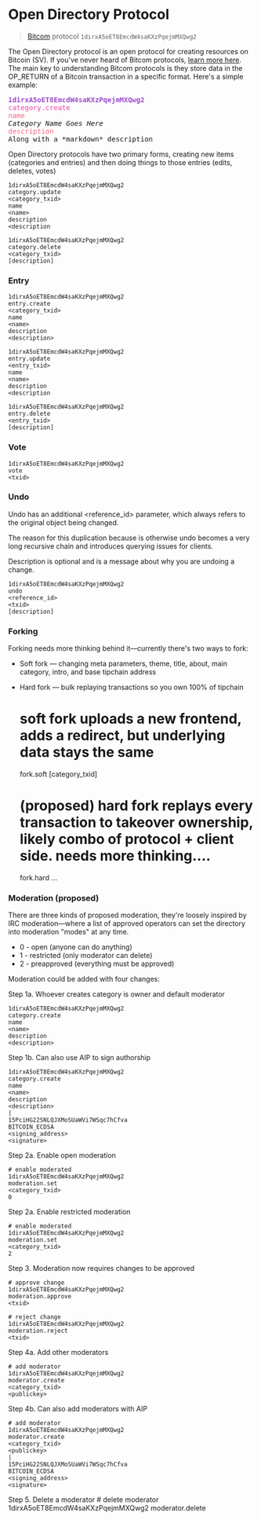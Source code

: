 # Open Directory Protocol

> [Bitcom](https://bitcom.bitdb.network) protocol `1dirxA5oET8EmcdW4saKXzPqejmMXQwg2`

The Open Directory protocol is an open protocol for creating resources on Bitcoin (SV). If you've never heard of Bitcom protocols, [learn more here](https://bitcom.bitdb.network). The main key to understanding Bitcom protocols is they store data in the OP_RETURN of a Bitcoin transaction in a specific format. Here's a simple example:

<pre>
<strong style="color: #9B4DCA">1dirxA5oET8EmcdW4saKXzPqejmMXQwg2</strong>
<span style="color: #EB48AB">category.create</span>
<span style="color: #FF6384">name</span>
<em>Category Name Goes Here</em>
<span style="color: #FF6384">description</span>
Along with a *markdown* description
</pre>

Open Directory protocols have two primary forms, creating new items (categories and entries) and then doing things to those entries (edits, deletes, votes)


    1dirxA5oET8EmcdW4saKXzPqejmMXQwg2
    category.update
    <category_txid>
    name
    <name>
    description
    <description
    
    1dirxA5oET8EmcdW4saKXzPqejmMXQwg2
    category.delete
    <category_txid>
    [description]

### Entry

    1dirxA5oET8EmcdW4saKXzPqejmMXQwg2
    entry.create
    <category_txid>
    name
    <name>
    description
    <description>
    
    1dirxA5oET8EmcdW4saKXzPqejmMXQwg2
    entry.update
    <entry_txid>
    name
    <name>
    description
    <description
    
    1dirxA5oET8EmcdW4saKXzPqejmMXQwg2
    entry.delete
    <entry_txid>
    [description]

### Vote

    1dirxA5oET8EmcdW4saKXzPqejmMXQwg2
    vote
    <txid>

### Undo

Undo has an additional <reference_id> parameter, which always refers to the original object being changed.

The reason for this duplication because is otherwise undo becomes a very long recursive chain and introduces querying issues for clients.

Description is optional and is a message about why you are undoing a change.

    1dirxA5oET8EmcdW4saKXzPqejmMXQwg2
    undo
    <reference_id>
    <txid>
    [description]

### Forking

Forking needs more thinking behind it—currently there's two ways to fork:

* Soft fork — changing meta parameters, theme, title, about, main category, intro, and base tipchain address
* Hard fork — bulk replaying transactions so you own 100% of tipchain


    # soft fork uploads a new frontend, adds a redirect, but underlying data stays the same
    fork.soft
    <uri>
    [category_txid]

    # (proposed) hard fork replays every transaction to takeover ownership, likely combo of protocol + client side. needs more thinking....
    fork.hard
    ...

### Moderation (proposed)

There are three kinds of proposed moderation, they're loosely inspired by IRC moderation—where a list of approved operators can set the directory into moderation "modes" at any time.

* 0 - open (anyone can do anything)
* 1 - restricted (only moderator can delete)
* 2 - preapproved (everything must be approved)

Moderation could be added with four changes:

Step 1a. Whoever creates category is owner and default moderator

    1dirxA5oET8EmcdW4saKXzPqejmMXQwg2
    category.create
    name
    <name>
    description
    <description>


Step 1b. Can also use AIP to sign authorship

    1dirxA5oET8EmcdW4saKXzPqejmMXQwg2
    category.create
    name
    <name>
    description
    <description>
    |
    15PciHG22SNLQJXMoSUaWVi7WSqc7hCfva
    BITCOIN_ECDSA
    <signing_address>
    <signature>

Step 2a. Enable open moderation

    # enable moderated
    1dirxA5oET8EmcdW4saKXzPqejmMXQwg2
    moderation.set
    <category_txid>
    0

Step 2a. Enable restricted moderation

    # enable moderated
    1dirxA5oET8EmcdW4saKXzPqejmMXQwg2
    moderation.set
    <category_txid>
    2


Step 3. Moderation now requires changes to be approved

    # approve change
    1dirxA5oET8EmcdW4saKXzPqejmMXQwg2
    moderation.approve
    <txid>

    # reject change
    1dirxA5oET8EmcdW4saKXzPqejmMXQwg2
    moderation.reject
    <txid>

Step 4a. Add other moderators

    # add moderator
    1dirxA5oET8EmcdW4saKXzPqejmMXQwg2
    moderator.create
    <category_txid>
    <publickey>

Step 4b. Can also add moderators with AIP

    # add moderator
    1dirxA5oET8EmcdW4saKXzPqejmMXQwg2
    moderator.create
    <category_txid>
    <publickey>
    |
    15PciHG22SNLQJXMoSUaWVi7WSqc7hCfva
    BITCOIN_ECDSA
    <signing_address>
    <signature>

Step 5. Delete a moderator
    # delete moderator
    1dirxA5oET8EmcdW4saKXzPqejmMXQwg2
    moderator.delete
    <publickey>


